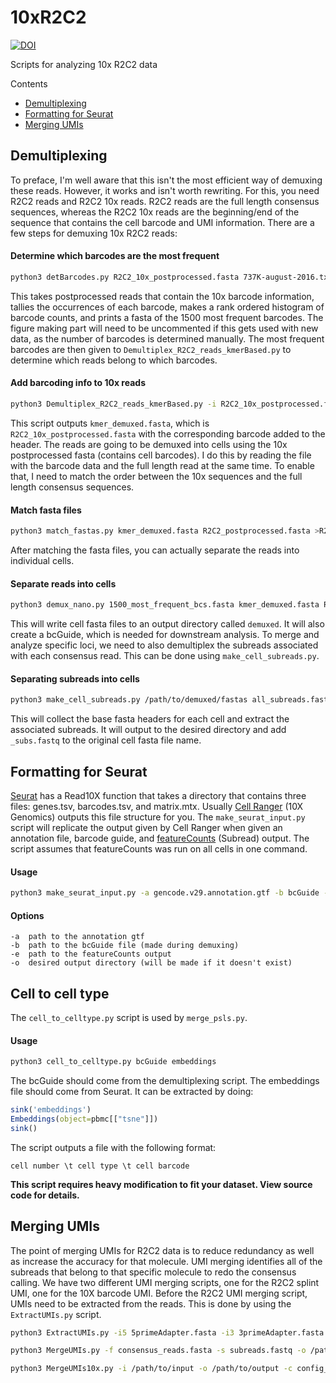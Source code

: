 # 10xR2C2
[![DOI](https://zenodo.org/badge/232209750.svg)](https://zenodo.org/badge/latestdoi/232209750)  

Scripts for analyzing 10x R2C2 data

Contents
- [Demultiplexing](#Demultiplexing)
- [Formatting for Seurat](#seurat)
- [Merging UMIs](#umis)

## Demultiplexing ##
To preface, I'm well aware that this isn't the most efficient way of demuxing these reads.
However, it works and isn't worth rewriting.
For this, you need R2C2 reads and R2C2 10x reads.
R2C2 reads are the full length consensus sequences, whereas the R2C2 10x reads are the beginning/end of the sequence that contains the cell barcode and UMI information.
There are a few steps for demuxing 10x R2C2 reads:

#### Determine which barcodes are the most frequent ####
```bash
python3 detBarcodes.py R2C2_10x_postprocessed.fasta 737K-august-2016.txt >1500_most_frequent_bcs.fasta
```
This takes postprocessed reads that contain the 10x barcode information, tallies the occurrences of each barcode, makes a rank ordered histogram of barcode counts, and prints a fasta of the 1500 most frequent barcodes.
The figure making part will need to be uncommented if this gets used with new data, as the number of barcodes is determined manually.
The most frequent barcodes are then given to `Demultiplex_R2C2_reads_kmerBased.py` to determine which reads belong to which barcodes.

#### Add barcoding info to 10x reads ####
```bash
python3 Demultiplex_R2C2_reads_kmerBased.py -i R2C2_10x_postprocessed.fasta -o . -n 1500_most_frequent_bcs.fasta
```
This script outputs `kmer_demuxed.fasta`, which is `R2C2_10x_postprocessed.fasta` with the corresponding barcode added to the header.
The reads are going to be demuxed into cells using the 10x postprocessed fasta (contains cell barcodes).
I do this by reading the file with the barcode data and the full length read at the same time.
To enable that, I need to match the order between the 10x sequences and the full length consensus sequences.

#### Match fasta files ####
```bash
python3 match_fastas.py kmer_demuxed.fasta R2C2_postprocessed.fasta >R2C2_matched.fasta
```

After matching the fasta files, you can actually separate the reads into individual cells.

#### Separate reads into cells ####
```bash
python3 demux_nano.py 1500_most_frequent_bcs.fasta kmer_demuxed.fasta R2C2_matched.fasta
```
This will write cell fasta files to an output directory called `demuxed`.
It will also create a bcGuide, which is needed for downstream analysis.
To merge and analyze specific loci, we need to also demultiplex the subreads associated with each consensus read.
This can be done using `make_cell_subreads.py`.

#### Separating subreads into cells ####
```bash
python3 make_cell_subreads.py /path/to/demuxed/fastas all_subreads.fastq /path/to/output
```
This will collect the base fasta headers for each cell and extract the associated subreads.
It will output to the desired directory and add `_subs.fastq` to the original cell fasta file name.

## Formatting for Seurat <a name="seurat"></a>
[Seurat](https://satijalab.org/seurat/) has a Read10X function that takes a directory that contains three files: genes.tsv, barcodes.tsv, and matrix.mtx.
Usually [Cell Ranger](https://github.com/10XGenomics/cellranger) (10X Genomics) outputs this file structure for you.
The `make_seurat_input.py` script will replicate the output given by Cell Ranger when given an annotation file, barcode guide, and [featureCounts](http://bioinf.wehi.edu.au/featureCounts/) (Subread) output.
The script assumes that featureCounts was run on all cells in one command.

#### Usage ####
```bash
python3 make_seurat_input.py -a gencode.v29.annotation.gtf -b bcGuide -e featureCounts.out -o /path/to/output
```

#### Options ####
```
-a  path to the annotation gtf
-b  path to the bcGuide file (made during demuxing)
-e  path to the featureCounts output
-o  desired output directory (will be made if it doesn't exist)
```

## Cell to cell type ##
The `cell_to_celltype.py` script is used by `merge_psls.py`.

#### Usage ####
```bash
python3 cell_to_celltype.py bcGuide embeddings
```

The bcGuide should come from the demultiplexing script.
The embeddings file should come from Seurat. It can be extracted by doing:

```R
sink('embeddings')
Embeddings(object=pbmc[["tsne"]])
sink()
```

The script outputs a file with the following format:
```
cell number \t cell type \t cell barcode
```

**This script requires heavy modification to fit your dataset. View source code for details.**

## Merging UMIs <a name="umis"></a>
The point of merging UMIs for R2C2 data is to reduce redundancy as well as increase the accuracy for that molecule.
UMI merging identifies all of the subreads that belong to that specific molecule to redo the consensus calling.
We have two different UMI merging scripts, one for the R2C2 splint UMI, one for the 10X barcode UMI.
Before the R2C2 UMI merging script, UMIs need to be extracted from the reads.
This is done by using the `ExtractUMIs.py` script.

```bash
python3 ExtractUMIs.py -i5 5primeAdapter.fasta -i3 3primeAdapter.fasta -i consensus_reads.fasta -o /path/to/output -x splint_number >umi_file.txt
```

```bash
python3 MergeUMIs.py -f consensus_reads.fasta -s subreads.fastq -o /path/to/output -u umi_file.txt -c config -m scores.mat
```

```bash
python3 MergeUMIs10x.py -i /path/to/input -o /path/to/output -c config_file -m scores.mat -t nThreads
```
